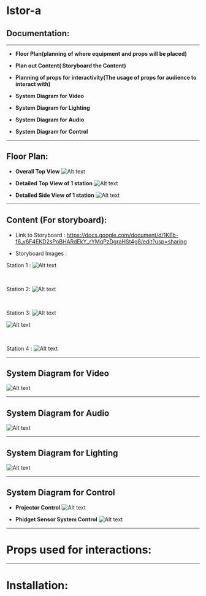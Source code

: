 # Istor-a

## Documentation:
---

* **Floor Plan(planning of where equipment and props will be placed)**

* **Plan out Content( Storyboard the Content)**

* **Planning of props for interactivity(The usage of props for audience to interact with)**

* **System Diagram for Video**

* **System Diagram for Lighting**

* **System Diagram for Audio**

* **System Diagram for Control**

---

## Floor Plan:
* **Overall Top View**
![Alt text](315Images/Screenshot%202023-06-06%20152543.jpg)

* **Detailed Top View of 1 station**
![Alt text](315Images/Screenshot%202023-06-06%20152600.jpg)

* **Detailed Side View of 1 station**
![Alt text](315Images/Screenshot%202023-06-06%20152615.jpg)

---
## Content (For storyboard):
* Link to Storyboard : <https://docs.google.com/document/d/1KEb-f6_v6F4EKD2sPoBHARdEkY_rYMqPzDgraHSt4g8/edit?usp=sharing>

* Storyboard Images :  

Station 1 :
![Alt text](StoryboardPics/Screenshot%202023-05-10%20012517.png)

<br>

Station 2:
![Alt text](StoryboardPics/IMG_E6243.JPG)

<br>

Station 3:
![Alt text](StoryboardPics/IMG_6245.JPG)
<br>

![Alt text](StoryboardPics/IMG_E6247.JPG)

<br>

Station 4 : 
![Alt text](StoryboardPics/IMG_E6244.JPG)

---
## **System Diagram for Video**

![Alt text](315Images/Screenshot%202023-06-06%20152205.jpg )

---
## **System Diagram for Audio**

![Alt text](315Images/Screenshot%202023-06-06%20152316.jpg)

---
## **System Diagram for Lighting**
![Alt text](315Images/Screenshot%202023-06-06%20152242.jpg)

---
## **System Diagram for Control**
* **Projector Control**
![Alt text](315Images/Screenshot%202023-06-06%20152331.jpg)

* **Phidget Sensor System Control**
![Alt text](315Images/Screenshot%202023-06-06%20152351.jpg)

---
# **Props used for interactions:**



---
# Installation:
